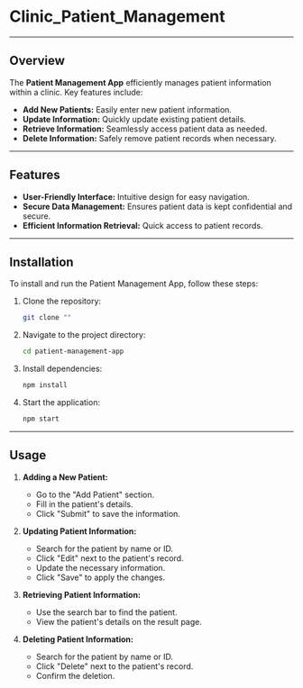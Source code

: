 # Clinic_Patient_Management

---

## Overview

The **Patient Management App** efficiently manages patient information within a clinic. Key features include:

- **Add New Patients:** Easily enter new patient information.
- **Update Information:** Quickly update existing patient details.
- **Retrieve Information:** Seamlessly access patient data as needed.
- **Delete Information:** Safely remove patient records when necessary.

---

## Features

- **User-Friendly Interface:** Intuitive design for easy navigation.
- **Secure Data Management:** Ensures patient data is kept confidential and secure.
- **Efficient Information Retrieval:** Quick access to patient records.

---

## Installation

To install and run the Patient Management App, follow these steps:

1. Clone the repository:
    ```bash
    git clone ""
    ```
2. Navigate to the project directory:
    ```bash
    cd patient-management-app
    ```
3. Install dependencies:
    ```bash
    npm install
    ```
4. Start the application:
    ```bash
    npm start
    ```

---

## Usage

1. **Adding a New Patient:**
   - Go to the "Add Patient" section.
   - Fill in the patient's details.
   - Click "Submit" to save the information.

2. **Updating Patient Information:**
   - Search for the patient by name or ID.
   - Click "Edit" next to the patient's record.
   - Update the necessary information.
   - Click "Save" to apply the changes.

3. **Retrieving Patient Information:**
   - Use the search bar to find the patient.
   - View the patient's details on the result page.

4. **Deleting Patient Information:**
   - Search for the patient by name or ID.
   - Click "Delete" next to the patient's record.
   - Confirm the deletion.

